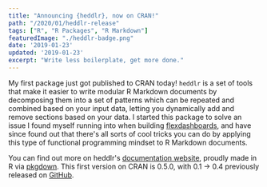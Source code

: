 ```yaml
---
title: "Announcing {heddlr}, now on CRAN!"
path: "/2020/01/heddlr-release"
tags: ["R", "R Packages", "R Markdown"]
featuredImage: "./heddlr-badge.png"
date: '2019-01-23'
updated: '2019-01-23'
excerpt: "Write less boilerplate, get more done."
---
```



My first package just got published to CRAN today! `heddlr` is a set of tools 
that make it easier to write modular R Markdown documents by decomposing them 
into a set of patterns which can be repeated and combined based on your input 
data, letting you dynamically add and remove sections based on your data. I 
started this package to solve an issue I found myself running into when 
building [flexdashboards](https://rmarkdown.rstudio.com/flexdashboard/), and 
have since found out that there's all sorts of cool tricks you can do by 
applying this type of functional programming mindset to R Markdown documents.

You can find out more on heddlr's [documentation website](https://mikemahoney218.github.io/heddlr/),
proudly made in R via [pkgdown](https://pkgdown.r-lib.org/). This first version 
on CRAN is 0.5.0, with 0.1 -> 0.4 previously released on [GitHub](https://github.com/mikemahoney218/heddlr).
